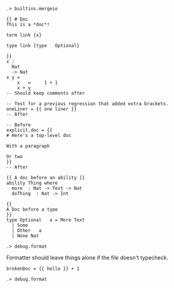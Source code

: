 ```ucm:hide
.> builtins.mergeio
```

```unison
{{ # Doc
This is a *doc*! 

term link {x}

type link {type   Optional}

}}
x : 
  Nat 
  -> Nat
x y =
    x   =     1 + 1
    x + y
-- Should keep comments after

-- Test for a previous regression that added extra brackets.
oneLiner = {{ one liner }}
-- After

-- Before
explicit.doc = {{
# Here's a top-level doc

With a paragraph

Or two
}}
-- After

{{ A doc before an ability }}
ability Thing where
  more  : Nat -> Text -> Nat
  doThing  : Nat -> Int

{{ 
A Doc before a type 
}}
type Optional   a = More Text 
  | Some 
  | Other   a 
  | None Nat 

```

```ucm
.> debug.format
```

Formatter should leave things alone if the file doesn't typecheck.

```unison:error
brokenDoc = {{ hello }} + 1
```

```ucm
.> debug.format
```
